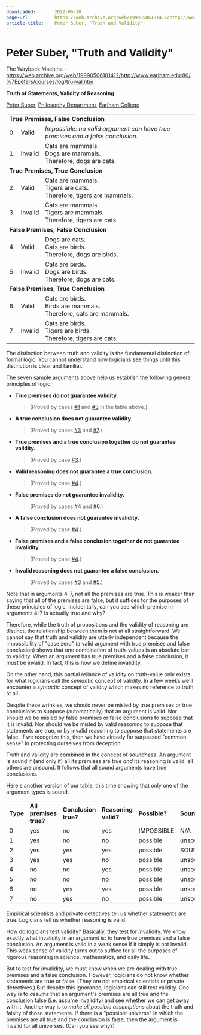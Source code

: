 ```yaml
---
downloaded:       2022-06-20
page-url:         https://web.archive.org/web/19990506181412/http://www.earlham.edu/~peters/courses/log/tru-val.htm
article-title:    Peter Suber, "Truth and Validity"
---
```

# Peter Suber, "Truth and Validity"
The Wayback Machine - https://web.archive.org/web/19990506181412/http://www.earlham.edu:80/%7Epeters/courses/log/tru-val.htm

**Truth of Statements, Validity of Reasoning**

[Peter Suber][1], [Philosophy Department][2], [Earlham College][3]

<table><tbody><tr><td colspan="3"><a name="case0"></a><a name="case1"></a><strong>True Premises, False Conclusion</strong></td></tr><tr><td>0.</td><td>Valid</td><td><em>Impossible: no valid argument can have true premises and a false conclusion.</em></td></tr><tr><td>1.</td><td>Invalid</td><td>Cats are mammals.<br>Dogs are mammals.<br>Therefore, dogs are cats.</td></tr><tr><td colspan="3"><a name="case2"></a><a name="case3"></a><strong>True Premises, True Conclusion</strong></td></tr><tr><td>2.</td><td>Valid</td><td>Cats are mammals.<br>Tigers are cats.<br>Therefore, tigers are mammals.</td></tr><tr><td>3.</td><td>Invalid</td><td>Cats are mammals.<br>Tigers are mammals.<br>Therefore, tigers are cats.</td></tr><tr><td colspan="3"><a name="case4"></a><a name="case5"></a><strong>False Premises, False Conclusion</strong></td></tr><tr><td>4.</td><td>Valid</td><td>Dogs are cats.<br>Cats are birds.<br>Therefore, dogs are birds.</td></tr><tr><td>5.</td><td>Invalid</td><td>Cats are birds.<br>Dogs are birds.<br>Therefore, dogs are cats.</td></tr><tr><td colspan="3"><a name="case6"></a><a name="case7"></a><strong>False Premises, True Conclusion</strong></td></tr><tr><td>6.</td><td>Valid</td><td>Cats are birds.<br>Birds are mammals.<br>Therefore, cats are mammals.</td></tr><tr><td>7.</td><td>Invalid</td><td>Cats are birds.<br>Tigers are birds.<br>Therefore, tigers are cats.</td></tr></tbody></table>

The distinction between truth and validity is the fundamental distinction of formal logic. You cannot understand how logicians see things until this distinction is clear and familiar.

The seven sample arguments above help us establish the following general principles of logic:

-   **True premises do not guarantee validity.**
    
    > (Proved by cases [#1][4] and [#3][5] in the table above.)
    
-   **A true conclusion does not guarantee validity.**
    
    > (Proved by cases [#3][6] and [#7][7].)
    
-   **True premises and a true conclusion together do not guarantee validity.**
    
    > (Proved by case [#3][8].)
    
-   **Valid reasoning does not guarantee a true conclusion.**
    
    > (Proved by case [#4][9].)
    
-   **False premises do not guarantee invalidity.**
    
    > (Proved by cases [#4][10] and [#6][11].)
    
-   **A false conclusion does not guarantee invalidity.**
    
    > (Proved by case [#4][12].)
    
-   **False premises and a false conclusion together do not guarantee invalidity.**
    
    > (Proved by case [#4][13].)
    
-   **Invalid reasoning does not guarantee a false conclusion.**
    
    > (Proved by cases [#3][14] and [#5][15].)
    

Note that in arguments 4-7, not all the premises are true. This is weaker than saying that all of the premises are false, but it suffices for the purposes of these principles of logic. Incidentally, can you see which premise in arguments 4-7 is actually true and why?

Therefore, while the truth of propositions and the validity of reasoning are distinct, the relationship between them is not at all straightforward. We cannot say that truth and validity are utterly independent because the impossibility of "case zero" (a valid argument with true premises and false conclusion) shows that one combination of truth-values is an absolute bar to validity. When an argument has true premises and a false conclusion, it *must* be invalid. In fact, this is how we define invalidity.

On the other hand, this partial reliance of validity on truth-value only exists for what logicians call the *semantic* concept of validity. In a few weeks we'll encounter a *syntactic* concept of validity which makes no reference to truth at all.

Despite these wrinkles, we should never be misled by true premises or true conclusions to suppose (automatically) that an argument is valid. Nor should we be misled by false premises or false conclusions to suppose that it is invalid. Nor should we be misled by valid reasoning to suppose that statements are true, or by invalid reasoning to suppose that statements are false. If we recognize this, then we have already far surpassed "common sense" in protecting ourselves from deception.

Truth and validity are combined in the concept of *soundness*. An argument is sound if (and only if) all its premises are true *and* its reasoning is valid; all others are unsound. It follows that all sound arguments have true conclusions.

Here's another version of our table, this time showing that only one of the argument types is sound.

<table><tbody><tr><td><strong>Type</strong></td><td><strong>All premises true?</strong></td><td><strong>Conclusion true?</strong></td><td><strong>Reasoning valid?</strong></td><td><strong>Possible?</strong></td><td><strong>Sound?</strong></td></tr><tr><td>0</td><td>yes</td><td>no</td><td>yes</td><td>IMPOSSIBLE</td><td>N/A</td></tr><tr><td>1</td><td>yes</td><td>no</td><td>no</td><td>possible</td><td>unsound</td></tr><tr><td>2</td><td>yes</td><td>yes</td><td>yes</td><td>possible</td><td>SOUND</td></tr><tr><td>3</td><td>yes</td><td>yes</td><td>no</td><td>possible</td><td>unsound</td></tr><tr><td>4</td><td>no</td><td>no</td><td>yes</td><td>possible</td><td>unsound</td></tr><tr><td>5</td><td>no</td><td>no</td><td>no</td><td>possible</td><td>unsound</td></tr><tr><td>6</td><td>no</td><td>yes</td><td>yes</td><td>possible</td><td>unsound</td></tr><tr><td>7</td><td>no</td><td>yes</td><td>no</td><td>possible</td><td>unsound</td></tr></tbody></table>

Empirical scientists and private detectives tell us whether statements are true. Logicians tell us whether reasoning is valid.

How do logicians test validity? Basically, they test for *in*validity. We know exactly what invalidity in an argument is: to have true premises and a false conclusion. An argument is valid in a weak sense if it simply is not invalid. This weak sense of validity turns out to suffice for all the purposes of rigorous reasoning in science, mathematics, and daily life.

But to test for invalidity, we must know when we are dealing with true premises and a false conclusion. However, logicians do not know whether statements are true or false. (They are not empirical scientists or private detectives.) But despite this ignorance, logicians can still test validity. One way is to *assume* that an argument's premises are all true and the conclusion false (i.e. assume invalidity) and see whether we can get away with it. Another way is to *make all possible assumptions* about the truth and falsity of those statements. If there is a "possible universe" in which the premises are all true and the conclusion is false, then the argument is invalid for all universes. (Can you see why?)

[1]: https://web.archive.org/web/19990506181412/http://www.earlham.edu/~peters/hometoc.htm
[2]: https://web.archive.org/web/19990506181412/http://www.earlham.edu/~phil/index.htm
[3]: https://web.archive.org/web/19990506181412/http://www.earlham.edu/
[4]: https://web.archive.org/web/19990506181412/http://www.earlham.edu/~peters/courses/log/tru-val.htm#case1
[5]: https://web.archive.org/web/19990506181412/http://www.earlham.edu/~peters/courses/log/tru-val.htm#case3
[6]: https://web.archive.org/web/19990506181412/http://www.earlham.edu/~peters/courses/log/tru-val.htm#case3
[7]: https://web.archive.org/web/19990506181412/http://www.earlham.edu/~peters/courses/log/tru-val.htm#case7
[8]: https://web.archive.org/web/19990506181412/http://www.earlham.edu/~peters/courses/log/tru-val.htm#case3
[9]: https://web.archive.org/web/19990506181412/http://www.earlham.edu/~peters/courses/log/tru-val.htm#case4
[10]: https://web.archive.org/web/19990506181412/http://www.earlham.edu/~peters/courses/log/tru-val.htm#case4
[11]: https://web.archive.org/web/19990506181412/http://www.earlham.edu/~peters/courses/log/tru-val.htm#case6
[12]: https://web.archive.org/web/19990506181412/http://www.earlham.edu/~peters/courses/log/tru-val.htm#case4
[13]: https://web.archive.org/web/19990506181412/http://www.earlham.edu/~peters/courses/log/tru-val.htm#case4
[14]: https://web.archive.org/web/19990506181412/http://www.earlham.edu/~peters/courses/log/tru-val.htm#case3
[15]: https://web.archive.org/web/19990506181412/http://www.earlham.edu/~peters/courses/log/tru-val.htm#case5
